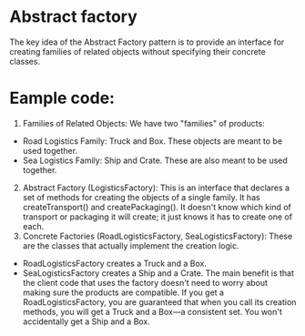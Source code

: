 # Abstract factory
The key idea of the Abstract Factory pattern is to provide an interface for creating families of related objects without specifying their concrete classes.

# Eample code:
1. Families of Related Objects: We have two "families" of products:
- Road Logistics Family: Truck and Box. These objects are meant to be used together.
- Sea Logistics Family: Ship and Crate. These are also meant to be used together.
2. Abstract Factory (LogisticsFactory): This is an interface that declares a set of methods for creating the objects of a single family. It has createTransport() and createPackaging(). It doesn't know which kind of transport or packaging it will create; it just knows it has to create one of each.
3. Concrete Factories (RoadLogisticsFactory, SeaLogisticsFactory): These are the classes that actually implement the creation logic.
- RoadLogisticsFactory creates a Truck and a Box.
- SeaLogisticsFactory creates a Ship and a Crate.
The main benefit is that the client code that uses the factory doesn't need to worry about making sure the products are compatible. If you get a RoadLogisticsFactory, you are guaranteed that when you call its creation methods, you will get a Truck and a Box—a consistent set. You won't accidentally get a Ship and a Box.
